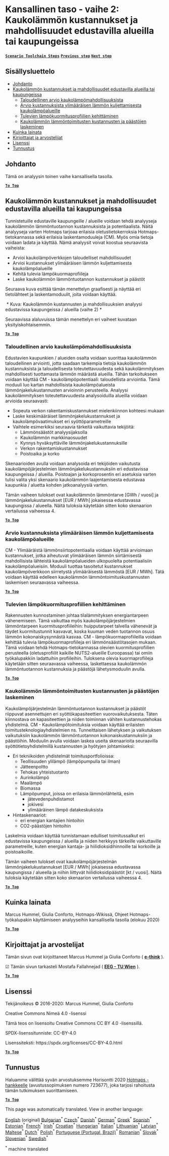 <h1><a class="anchor" id="national-level---step-2--costs-and-potentials-for-district-heating-in-representative-regions-or-cities" href="#national-level---step-2--costs-and-potentials-for-district-heating-in-representative-regions-or-cities"><i class="fa fa-link"></i></a>Kansallinen taso - vaihe 2: Kaukolämmön kustannukset ja mahdollisuudet edustavilla alueilla tai kaupungeissa</h1><p> <a href="guide-national-level-comprehensive-assessment-eed#part-iii-analysis-of-the-economic-potential-for-efficiency-in-heating-and-cooling_different-steps"><strong><code>Scenario Toolchain Steps</code></strong></a> <a href="step-1-identification-of-different-representative-cases-for-district-heating"><strong><code>Previous step</code></strong></a> <a href="Step-3-Calculation-of-decentral-heat-supply"><strong><code>Next step</code></strong></a><br/></p><h2><a class="anchor" id="table-of-contents" href="#table-of-contents"><i class="fa fa-link"></i></a> Sisällysluettelo</h2><ul><li> <a href="#introduction">Johdanto</a></li><li> <a href="#costs-and-potentials-for-district-heating-in-representative-regions-or-cities">Kaukolämmön kustannukset ja mahdollisuudet edustavilla alueilla tai kaupungeissa</a><ul><li> <a href="#costs-and-potentials-for-district-heating-in-representative-regions-or-cities_economic-assessment-of-the-potential-for-district-heating">Taloudellinen arvio kaukolämpömahdollisuuksista</a></li><li> <a href="#costs-and-potentials-for-district-heating-in-representative-regions-or-cities_estimation-of-costs-for-the-transport-of-excess-heat-to-district-heating-areas">Arvio kustannuksista ylimääräisen lämmön kuljettamisesta kaukolämpöalueille</a></li><li> <a href="#costs-and-potentials-for-district-heating-in-representative-regions-or-cities_development-of-future-heat-load-profiles">Tulevien lämpökuormitusprofiilien kehittäminen</a></li><li> <a href="#costs-and-potentials-for-district-heating-in-representative-regions-or-cities_calculation-of-costs-and-emissions-of-heat-supply-in-district-heating">Kaukolämmön lämmöntoimitusten kustannusten ja päästöjen laskeminen</a></li></ul></li><li> <a href="#how-to-cite">Kuinka lainata</a></li><li> <a href="#authors-and-reviewers">Kirjoittajat ja arvostelijat</a></li><li> <a href="#license">Lisenssi</a></li><li> <a href="#acknowledgement">Tunnustus</a></li></ul><h2><a class="anchor" id="introduction" href="#introduction"><i class="fa fa-link"></i></a> Johdanto</h2><p> Tämä on analyysin toinen vaihe kansallisella tasolla.</p><p><ins> <code><strong><a href="#table-of-contents">To Top</a></strong></code></ins></p><h2><a class="anchor" id="costs-and-potentials-for-district-heating-in-representative-regions-or-cities" href="#costs-and-potentials-for-district-heating-in-representative-regions-or-cities"><i class="fa fa-link"></i></a> Kaukolämmön kustannukset ja mahdollisuudet edustavilla alueilla tai kaupungeissa</h2><p> Tunnistetuille edustaville kaupungeille / alueille voidaan tehdä analyyseja kaukolämmön lämmöntuotannon kustannuksista ja potentiaalista. Näitä analyyseja varten Hotmaps tarjoaa erilaisia oletustietokerroksia Hotmaps-tietokannassa sekä erilaisia laskentamoduuleja (CM). Myös omia tietoja voidaan ladata ja käyttää. Nämä analyysit voivat koostua seuraavista vaiheista:</p><ul><li> Arvioi kaukolämpöverkkojen taloudelliset mahdollisuudet</li><li> Arvioi kustannukset ylimääräisen lämmön kuljettamisesta kaukolämpöalueille</li><li> Kehitä tulevia lämpökuormaprofiileja</li><li> Laske kaukolämmön lämmöntuotannon kustannukset ja päästöt</li></ul><p> Seuraava kuva esittää tämän menettelyn graafisesti ja näyttää eri tietolähteet ja laskentamoduulit, joita voidaan käyttää.</p><img alt="" src="../images/Hotmaps_ApproachNational_Step2.png"/> * Kuva: Kaukolämmön kustannusten ja mahdollisuuksien analyysi edustavissa kaupungeissa / alueilla (vaihe 2) *<p> Seuraavissa alaluvuissa tämän menettelyn eri vaiheet kuvataan yksityiskohtaisemmin.</p><p><ins> <code><strong><a href="#table-of-contents">To Top</a></strong></code></ins></p><h3><a class="anchor" id="economic-assessment-of-the-potential-for-district-heating" href="#economic-assessment-of-the-potential-for-district-heating"><i class="fa fa-link"></i></a> Taloudellinen arvio kaukolämpömahdollisuuksista</h3><p> Edustavien kaupunkien / alueiden osalta voidaan suorittaa kaukolämmön taloudellinen arviointi, jotta saadaan tarkempia tietoja kaukolämmön kustannuksista ja taloudellisesta toteutettavuudesta sekä kaukolämmityksen mahdollisesti tuottamasta lämmön määrästä alueilla. Tähän tarkoitukseen voidaan käyttää CM - kaukolämpöpotentiaali: taloudellista arviointia. Tämä moduuli luo kartan mahdollisista kaukolämpöalueista lämmönjakelukustannusten arvioinnin perusteella. Analyysi kaukolämmityksen toteutettavuudesta analysoiduilla alueilla voidaan arvioida seuraavasti:</p><ul><li> Sopeuta verkon rakentamiskustannukset mielenkiinnon kohteesi mukaan</li><li> Laske keskimääräiset lämmönjakelukustannukset ja kaukolämpövaatimukset eri syöttöparametreille</li><li> Vaihtele esimerkiksi seuraavia tärkeitä vaikuttavia tekijöitä:<ul><li> Lämmönsäästöt analyysijaksolla</li><li> Kaukolämmön markkinaosuudet</li><li> Kynnys hyväksyttäville lämmönjakelukustannuksille</li><li> Verkon rakentamiskustannukset</li><li> Poistoaika ja korko</li></ul></li></ul><p> Skenaarioiden avulla voidaan analysoida eri tekijöiden vaikutusta kaukolämpöjärjestelmien lämmönjakelukustannuksiin eri edustavissa kaupungeissa / alueilla. Poistoajan ja korkoprosentin eri asetuksia varten tulisi valita yksi skenaario kaukolämmön laajentamisesta edustavaa kaupunkia / aluetta kohden jatkoanalyysiä varten.</p><p> Tämän vaiheen tulokset ovat kaukolämmön lämmöntarve [GWh / vuosi] ja lämmönjakelukustannukset [EUR / MWh] jokaisessa edustavassa kaupungissa / alueella. Näitä tuloksia käytetään sitten koko skenaarion vertailussa vaiheessa 4.</p><p><ins> <code><strong><a href="#table-of-contents">To Top</a></strong></code></ins></p><h3><a class="anchor" id="estimation-of-costs-for-the-transport-of-excess-heat-to-district-heating-areas" href="#estimation-of-costs-for-the-transport-of-excess-heat-to-district-heating-areas"><i class="fa fa-link"></i></a> Arvio kustannuksista ylimääräisen lämmön kuljettamisesta kaukolämpöalueille</h3><p> CM - Ylimääräistä lämmönsiirtopotentiaalia voidaan käyttää arvioimaan kustannukset, jotka aiheutuvat ylimääräisen lämmön siirtämisestä mahdollisista lähteistä kaukolämpöalueiden ulkopuolelta potentiaalisiin kaukolämpöalueisiin. Moduuli tuottaa tasoitetut kustannukset kaukolämpöverkkoon siirretystä ylimääräisestä lämmöstä [EUR / MWh]. Tätä voidaan käyttää edelleen kaukolämmön lämmöntoimituskustannusten laskemisen seuraavassa vaiheessa.</p><p><ins> <code><strong><a href="#table-of-contents">To Top</a></strong></code></ins></p><h3><a class="anchor" id="development-of-future-heat-load-profiles" href="#development-of-future-heat-load-profiles"><i class="fa fa-link"></i></a> Tulevien lämpökuormitusprofiilien kehittäminen</h3><p> Rakennusten kunnostaminen johtaa tilalämmityksen energiantarpeen vähenemiseen. Tämä vaikuttaa myös kaukolämpöjärjestelmien lämmöntarpeen kuormitusprofiileihin: huipputarpeet talvella vähenevät ja täydet kuormitustunnit kasvavat, koska kuuman veden tuotannon osuus lämmön kokonaiskysynnästä kasvaa. CM - lämpökuormaprofiileilla voidaan kehittää tulevia lämpökuormaprofiileja eri lämmönsäästötasojen mukaan. Tämä voidaan tehdä Hotmaps-tietokannassa olevien kuormitusprofiilien perusteella (oletusprofiilit kaikille NUTS2-alueille Euroopassa) tai omiin työkalupakkiin ladattuihin profiileihin. Tuloksena olevia kuormaprofiileja käytetään sitten seuraavassa vaiheessa, laskettaessa kaukolämmön lämmöntuotannon kustannuksia ja päästöjä lähetysmoduulin avulla.</p><p><ins> <code><strong><a href="#table-of-contents">To Top</a></strong></code></ins></p><h3><a class="anchor" id="calculation-of-costs-and-emissions-of-heat-supply-in-district-heating" href="#calculation-of-costs-and-emissions-of-heat-supply-in-district-heating"><i class="fa fa-link"></i></a> Kaukolämmön lämmöntoimitusten kustannusten ja päästöjen laskeminen</h3><p> Kaukolämpöjärjestelmän lämmöntuotannon kustannukset ja päästöt riippuvat asennettujen eri syöttökapasiteettien vuorovaikutuksesta. Täten kiinnostava on kapasiteettien ja niiden toiminnan vähiten kustannustehokas yhdistelmä. CM - Kaukolämpötoimituksia voidaan käyttää erilaisten toimitusteknologiayhdistelmien ns. Tunneittaisen lähetyksen ja vaikutuksen vaikutuksiin kaukolämmön lämmöntuotannon kokonaiskustannuksiin ja päästöihin. Moduulin avulla voidaan laskea useita skenaarioita seuraavilla syöttötietoyhdistelmillä kustannusten ja hyötyjen johtamiseksi:</p><ul><li> Eri tekniikoiden yhdistelmät toimitusportfolioissa:<ul><li> Teollisuuden ylilämpö (lämpöpumpulla tai ilman)</li><li> Jätteenpoltto</li><li> Tehokas yhteistuotanto</li><li> Aurinkolämpö</li><li> Maalämpö</li><li> Biomassa</li><li> Lämpöpumput, joissa on erilaisia lämmönlähteitä, esim<ul><li> jätevedenpuhdistamot</li><li> jokivesi</li><li> ylimääräinen lämpö datakeskuksista</li></ul></li></ul></li><li> Hintaskenaariot:<ul><li> eri energian kantajien hintoihin</li><li> CO2-päästöjen hintoihin</li></ul></li></ul><p> Laskelmia voidaan käyttää tunnistamaan edulliset toimitussalkut eri edustavissa kaupungeissa / alueilla ja niiden herkkyys tärkeille vaikuttaville parametreille, kuten energian kantaja- ja hiilidioksidihinnoille tai korkoille ja poistoaikoille.</p><p> Tämän vaiheen tulokset ovat kaukolämpöjärjestelmän lämmönjakelukustannukset [EUR / MWh] jokaisessa edustavassa kaupungissa / alueella ja niihin liittyvät hiilidioksidipäästöt [kt / vuosi]. Näitä tuloksia käytetään sitten koko skenaarion vertailussa vaiheessa 4.</p><p><ins> <code><strong><a href="#table-of-contents">To Top</a></strong></code></ins></p><h2><a class="anchor" id="how-to-cite" href="#how-to-cite"><i class="fa fa-link"></i></a> Kuinka lainata</h2><p> Marcus Hummel, Giulia Conforto, Hotmaps-Wikissä, Ohjeet Hotmaps-työkalupakin käyttämiseen analyyseihin kansallisella tasolla (elokuu 2020)</p><p><ins> <code><strong><a href="#table-of-contents">To Top</a></strong></code></ins></p><h2><a class="anchor" id="authors-and-reviewers" href="#authors-and-reviewers"><i class="fa fa-link"></i></a> Kirjoittajat ja arvostelijat</h2><p> Tämän sivun ovat kirjoittaneet Marcus Hummel ja Giulia Conforto ( <strong><a href="https://e-think.ac.at">e-think</a></strong> ).</p><p> ☑ Tämän sivun tarkasteli Mostafa Fallahnejad ( <strong><a href="https://eeg.tuwien.ac.at/">EEG - TU Wien</a></strong> ).</p><p> <a href="#table-of-contents"><strong><code>To Top</code></strong></a></p><h2><a class="anchor" id="license" href="#license"><i class="fa fa-link"></i></a> Lisenssi</h2><p> Tekijänoikeus © 2016-2020: Marcus Hummel, Giulia Conforto</p><p> Creative Commons Nimeä 4.0 -lisenssi</p><p> Tämä teos on lisensoitu Creative Commons CC BY 4.0 -lisenssillä.</p><p> SPDX-lisenssitunniste: CC-BY-4.0</p><p> Lisenssiteksti: https://spdx.org/licenses/CC-BY-4.0.html</p><p><ins> <code><strong><a href="#table-of-contents">To Top</a></strong></code></ins></p><h2><a class="anchor" id="acknowledgement" href="#acknowledgement"><i class="fa fa-link"></i></a> Tunnustus</h2><p> Haluamme välittää syvän arvostuksemme Horisontti 2020 <a href="https://www.hotmaps-project.eu">Hotmaps -hankkeelle</a> (avustussopimuksen numero 723677), joka tarjosi rahoitusta tämän tutkimuksen suorittamiseen.</p><p><ins> <code><strong><a href="#table-of-contents">To Top</a></strong></code></ins></p>
<!--- THIS IS A SUPER UNIQUE IDENTIFIER -->

This page was automatically translated. View in another language:

[English](../en/Step-2-Costs-and-potentials-for-district-heating-in-representative-regions-or-cities) (original) [Bulgarian](../bg/Step-2-Costs-and-potentials-for-district-heating-in-representative-regions-or-cities)<sup>\*</sup> [Czech](../cs/Step-2-Costs-and-potentials-for-district-heating-in-representative-regions-or-cities)<sup>\*</sup> [Danish](../da/Step-2-Costs-and-potentials-for-district-heating-in-representative-regions-or-cities)<sup>\*</sup> [German](../de/Step-2-Costs-and-potentials-for-district-heating-in-representative-regions-or-cities)<sup>\*</sup> [Greek](../el/Step-2-Costs-and-potentials-for-district-heating-in-representative-regions-or-cities)<sup>\*</sup> [Spanish](../es/Step-2-Costs-and-potentials-for-district-heating-in-representative-regions-or-cities)<sup>\*</sup> [Estonian](../et/Step-2-Costs-and-potentials-for-district-heating-in-representative-regions-or-cities)<sup>\*</sup>  [French](../fr/Step-2-Costs-and-potentials-for-district-heating-in-representative-regions-or-cities)<sup>\*</sup> [Irish](../ga/Step-2-Costs-and-potentials-for-district-heating-in-representative-regions-or-cities)<sup>\*</sup> [Croatian](../hr/Step-2-Costs-and-potentials-for-district-heating-in-representative-regions-or-cities)<sup>\*</sup> [Hungarian](../hu/Step-2-Costs-and-potentials-for-district-heating-in-representative-regions-or-cities)<sup>\*</sup> [Italian](../it/Step-2-Costs-and-potentials-for-district-heating-in-representative-regions-or-cities)<sup>\*</sup> [Lithuanian](../lt/Step-2-Costs-and-potentials-for-district-heating-in-representative-regions-or-cities)<sup>\*</sup> [Latvian](../lv/Step-2-Costs-and-potentials-for-district-heating-in-representative-regions-or-cities)<sup>\*</sup> [Maltese](../mt/Step-2-Costs-and-potentials-for-district-heating-in-representative-regions-or-cities)<sup>\*</sup> [Dutch](../nl/Step-2-Costs-and-potentials-for-district-heating-in-representative-regions-or-cities)<sup>\*</sup> [Polish](../pl/Step-2-Costs-and-potentials-for-district-heating-in-representative-regions-or-cities)<sup>\*</sup> [Portuguese (Portugal, Brazil)](../pt/Step-2-Costs-and-potentials-for-district-heating-in-representative-regions-or-cities)<sup>\*</sup> [Romanian](../ro/Step-2-Costs-and-potentials-for-district-heating-in-representative-regions-or-cities)<sup>\*</sup> [Slovak](../sk/Step-2-Costs-and-potentials-for-district-heating-in-representative-regions-or-cities)<sup>\*</sup> [Slovenian](../sl/Step-2-Costs-and-potentials-for-district-heating-in-representative-regions-or-cities)<sup>\*</sup> [Swedish](../sv/Step-2-Costs-and-potentials-for-district-heating-in-representative-regions-or-cities)<sup>\*</sup> 

<sup>\*</sup> machine translated
